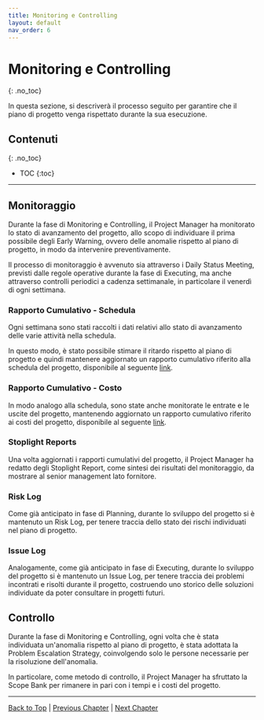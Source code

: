 ```yaml
---
title: Monitoring e Controlling
layout: default
nav_order: 6
---
```


# Monitoring e Controlling
{: .no_toc}

In questa sezione, si descriverà il processo seguito per garantire che il piano di progetto venga rispettato durante la
sua esecuzione.

## Contenuti
{: .no_toc}

- TOC 
{:toc}

---

## Monitoraggio

Durante la fase di Monitoring e Controlling, il Project Manager ha monitorato lo stato di avanzamento del progetto,
allo scopo di individuare il prima possibile degli Early Warning, ovvero delle anomalie rispetto al piano di progetto,
in modo da intervenire preventivamente.

Il processo di monitoraggio è avvenuto sia attraverso i Daily Status Meeting, previsti dalle regole operative durante la
fase di Executing, ma anche attraverso controlli periodici a cadenza settimanale, in particolare il venerdì di ogni
settimana.

### Rapporto Cumulativo - Schedula

Ogni settimana sono stati raccolti i dati relativi allo stato di avanzamento delle varie attività nella schedula.

In questo modo, è stato possibile stimare il ritardo rispetto al piano di progetto e quindi mantenere aggiornato un
rapporto cumulativo riferito alla schedula del progetto, disponibile al seguente
[link](/pm/attachments/content/schedule-cumulative-report#04-08-2023).

### Rapporto Cumulativo - Costo

In modo analogo alla schedula, sono state anche monitorate le entrate e le uscite del progetto, mantenendo aggiornato un
rapporto cumulativo riferito ai costi del progetto, disponibile al seguente
[link](/pm/attachments/content/cost-cumulative-report#04-08-2023).

### Stoplight Reports

Una volta aggiornati i rapporti cumulativi del progetto, il Project Manager ha redatto degli Stoplight Report, come
sintesi dei risultati del monitoraggio, da mostrare al senior management lato fornitore.

### Risk Log

Come già anticipato in fase di Planning, durante lo sviluppo del progetto si è mantenuto un Risk Log, per tenere
traccia dello stato dei rischi individuati nel piano di progetto.

### Issue Log

Analogamente, come già anticipato in fase di Executing, durante lo sviluppo del progetto si è mantenuto un Issue Log,
per tenere traccia dei problemi incontrati e risolti durante il progetto, costruendo uno storico delle soluzioni
individuate da poter consultare in progetti futuri.

## Controllo

Durante la fase di Monitoring e Controlling, ogni volta che è stata individuata un'anomalia rispetto al piano di
progetto, è stata adottata la Problem Escalation Strategy, coinvolgendo solo le persone necessarie per la risoluzione
dell'anomalia.

In particolare, come metodo di controllo, il Project Manager ha sfruttato la Scope Bank per rimanere in pari con i tempi
e i costi del progetto.

---

[Back to Top](#top) |
[Previous Chapter](/pm/3-executing) |
[Next Chapter](/pm/5-closing)